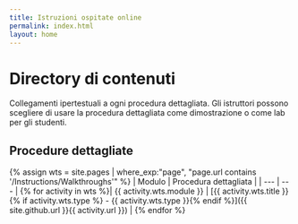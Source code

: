 ```yaml
---
title: Istruzioni ospitate online
permalink: index.html
layout: home
---
```


# Directory di contenuti

Collegamenti ipertestuali a ogni procedura dettagliata. Gli istruttori possono scegliere di usare la procedura dettagliata come dimostrazione o come lab per gli studenti. 

## Procedure dettagliate

{% assign wts = site.pages | where_exp:"page", "page.url contains '/Instructions/Walkthroughs'" %}
| Modulo | Procedura dettagliata |
| --- | --- | 
{% for activity in wts %}| {{ activity.wts.module }} | [{{ activity.wts.title }}{% if activity.wts.type %} - {{ activity.wts.type }}{% endif %}]({{ site.github.url }}{{ activity.url }}) |
{% endfor %}


